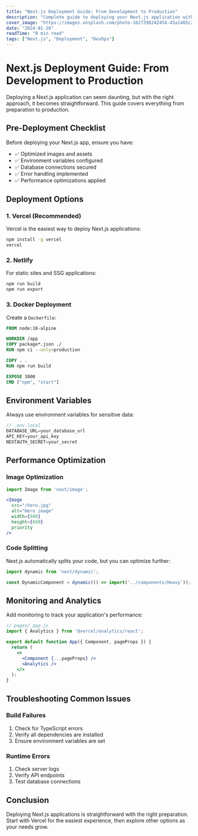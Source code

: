 ```yaml
---
title: "Next.js Deployment Guide: From Development to Production"
description: "Complete guide to deploying your Next.js application with best practices"
cover_image: "https://images.unsplash.com/photo-1627398242454-45a1465c2479?w=800&h=400&fit=crop&crop=center"
date: "2024-01-20"
readTime: "8 min read"
tags: ["Next.js", "Deployment", "DevOps"]
---
```


# Next.js Deployment Guide: From Development to Production

Deploying a Next.js application can seem daunting, but with the right approach, it becomes straightforward. This guide covers everything from preparation to production.

## Pre-Deployment Checklist

Before deploying your Next.js app, ensure you have:

- ✅ Optimized images and assets
- ✅ Environment variables configured
- ✅ Database connections secured
- ✅ Error handling implemented
- ✅ Performance optimizations applied

## Deployment Options

### 1. Vercel (Recommended)

Vercel is the easiest way to deploy Next.js applications:

```bash
npm install -g vercel
vercel
```

### 2. Netlify

For static sites and SSG applications:

```bash
npm run build
npm run export
```

### 3. Docker Deployment

Create a `Dockerfile`:

```dockerfile
FROM node:18-alpine

WORKDIR /app
COPY package*.json ./
RUN npm ci --only=production

COPY . .
RUN npm run build

EXPOSE 3000
CMD ["npm", "start"]
```

## Environment Variables

Always use environment variables for sensitive data:

```javascript
// .env.local
DATABASE_URL=your_database_url
API_KEY=your_api_key
NEXTAUTH_SECRET=your_secret
```

## Performance Optimization

### Image Optimization

```jsx
import Image from 'next/image';

<Image
  src="/hero.jpg"
  alt="Hero image"
  width={800}
  height={600}
  priority
/>
```

### Code Splitting

Next.js automatically splits your code, but you can optimize further:

```jsx
import dynamic from 'next/dynamic';

const DynamicComponent = dynamic(() => import('../components/Heavy'));
```

## Monitoring and Analytics

Add monitoring to track your application's performance:

```jsx
// pages/_app.js
import { Analytics } from '@vercel/analytics/react';

export default function App({ Component, pageProps }) {
  return (
    <>
      <Component {...pageProps} />
      <Analytics />
    </>
  );
}
```

## Troubleshooting Common Issues

### Build Failures

1. Check for TypeScript errors
2. Verify all dependencies are installed
3. Ensure environment variables are set

### Runtime Errors

1. Check server logs
2. Verify API endpoints
3. Test database connections

## Conclusion

Deploying Next.js applications is straightforward with the right preparation. Start with Vercel for the easiest experience, then explore other options as your needs grow.